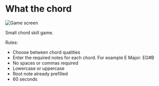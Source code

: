 # What the chord

![Game screen](https://i.imgur.com/YJY6PnX.gif)

Small chord skill game.

Rules:
- Choose between chord qualities
- Enter the required notes for each chord. For example E Major: EG#B
- No spaces or commas required
- Lowercase or uppercase
- Root note already prefilled
- 60 seconds


